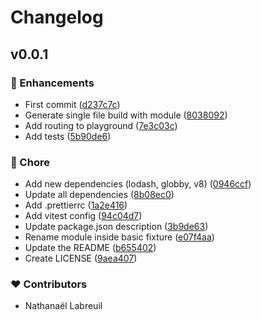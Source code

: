 # Changelog


## v0.0.1


### 🚀 Enhancements

- First commit ([d237c7c](https://github.com/IonianPlayboy/nuxt-singlefile/commit/d237c7c))
- Generate single file build with module ([8038092](https://github.com/IonianPlayboy/nuxt-singlefile/commit/8038092))
- Add routing to playground ([7e3c03c](https://github.com/IonianPlayboy/nuxt-singlefile/commit/7e3c03c))
- Add tests ([5b90de6](https://github.com/IonianPlayboy/nuxt-singlefile/commit/5b90de6))

### 🏡 Chore

- Add new dependencies (lodash, globby, v8) ([0946ccf](https://github.com/IonianPlayboy/nuxt-singlefile/commit/0946ccf))
- Update all dependencies ([8b08ec0](https://github.com/IonianPlayboy/nuxt-singlefile/commit/8b08ec0))
- Add .prettierrc ([1a2e416](https://github.com/IonianPlayboy/nuxt-singlefile/commit/1a2e416))
- Add vitest config ([94c04d7](https://github.com/IonianPlayboy/nuxt-singlefile/commit/94c04d7))
- Update package.json description ([3b9de63](https://github.com/IonianPlayboy/nuxt-singlefile/commit/3b9de63))
- Rename module inside basic fixture ([e07f4aa](https://github.com/IonianPlayboy/nuxt-singlefile/commit/e07f4aa))
- Update the README ([b655402](https://github.com/IonianPlayboy/nuxt-singlefile/commit/b655402))
- Create LICENSE ([9aea407](https://github.com/IonianPlayboy/nuxt-singlefile/commit/9aea407))

### ❤️ Contributors

- Nathanaël Labreuil


